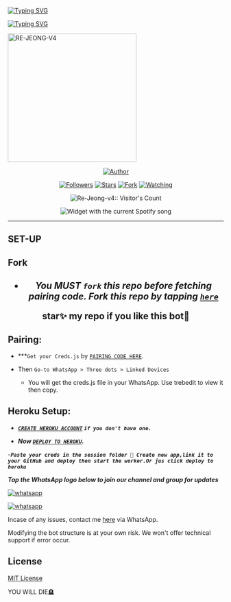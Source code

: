 [![Typing SVG](https://readme-typing-svg.herokuapp.com?font=Rockstar-ExtraBold&size=30&pause=1000&color=0000FF&center=true&vCenter=true&width=500&height=60&lines=HOLLA+WELCOME+TO+𝗧𝗥𝗜𝗖𝗞𝗦+𝗧𝗘𝗖𝗛𝗡𝗢𝗟𝗢𝗚𝗬+𝗥𝗼𝗯𝗼𝘁)](https://git.io/typing-svg)

   [![Typing SVG](https://readme-typing-svg.herokuapp.com?font=Rockstar-ExtraBold&color=F33A6A&lines=FORK+AND+MAYBE+GIVE+US+A+STAR)](https://git.io/typing-svg)





<a
href="https://whatsapp.com/channel/0029ValVRdpI1rcfS1rAJq3h">
 <img alt="RE-JEONG-V4" height="300" src="https://telegra.ph/file/019207dd7bf306d343b7e.jpg">
  
</p>
<p align="center">
<a href="https://github.com/Guanxii1"><img title="Author" src="https://img.shields.io/badge/Re-Jeong-v4-black?style=for-the-badge&logo=twitter"></a>
<p/>
<p align="center">
<a href="https://github.com/Guanxii1?tab=followers"><img title="Followers" src="https://img.shields.io/github/followers/Guanxii1?label=Followers&style=social"></a>
<a href="https://github.com/Guanxii1/Re-Jeong-v4/stargazers/"><img title="Stars" src="https://img.shields.io/github/stars/Guanxii1/Re-Jeong-v4?&style=social"></a>
<a href="https://github.com/Guanxii/Re-Jeong-v4/network/members"><img title="Fork" src="https://img.shields.io/github/forks/Guanxii1/Re-Jeong-v4?style=social"></a>
<a href="https://github.com/Guanxii1/Re-Jeong-v4/watchers"><img title="Watching" src="https://img.shields.io/github/watchers/Guanxii1/Re-Jeong-v4?label=Watching&style=social"></a>
</p>


  </p>
<p align="center"><img src="https://profile-counter.glitch.me/{Re-Jeong}/count.svg" alt="Re-Jeong-v4:: Visitor's Count"/></p>


  <div align="center">
  <img src="https://spogit.vercel.app/api?theme=dark&rainbow=true&scan=true" alt="Widget with the current Spotify song"  />
</div>


---


 ## SET-UP

## Fork

<h2 align="center">   

- ***You MUST `fork` this repo before fetching pairing code. Fork this repo by tapping  [`here`](https://github.com/Guanxii1/Re-jeong-v4/fork)***

**star✨ my repo if you like this bot🤖**


## Pairing:


- ***`Get your Creds.js` by  [`PAIRING CODE HERE`](https://taira-web-service.onrender.com).



- Then `Go-to WhatsApp > Three dots > Linked Devices`
   - You will get the creds.js file in your WhatsApp. Use trebedit to view it then copy.
 


## Heroku Setup:

   - ***[`CREATE HEROKU ACCOUNT`](https://signup.heroku.com/) `if you don't have one.`***


- ***Now [`DEPLOY TO HEROKU`](https://dashboard.heroku.com/new?template=https://github.com/Guanxii1/Re-Jeong-v4).***

-***`Paste your creds in the session folder 📁 Create new app,link it to your GitHub and deploy then start the worker.Or jus click deploy to heroku `***



***Tap the WhatsApp logo below to join our channel and group for updates***

<p align="left">
  <a aria-label="Join our channel for updates" href="https://whatsapp.com/channel/0029ValVRdpI1rcfS1rAJq3h" target="_blank">
    <img alt="whatsapp" src="https://img.shields.io/badge/CHANNEL-25D366?style=for-the-badge&logo=whatsapp&logoColor=white" />
  </a>

<p align="left">
  <a aria-label="Join our group for updates" href="https://chat.whatsapp.com/DuQU3pbRi4s6kwd5SW5der" target="_blank">
    <img alt="whatsapp" src="https://img.shields.io/badge/WA GROUP-25D366?style=for-the-badge&logo=whatsapp&logoColor=white" />
  </a>


Incase of any issues, contact me  [here](https://wa.me/+27623649420) via WhatsApp.

Modifying the bot structure is at your own risk. We won't offer technical support if error occur.


## License

[MIT License](https://github.com/Guanxii1/Re-Jeong-v4/blob/main/LICENSE)

YOU WILL DIE🪦


